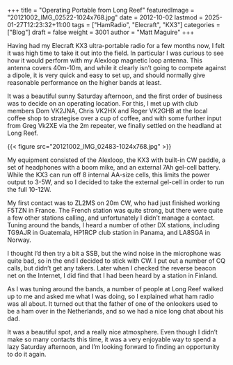 +++
title = "Operating Portable from Long Reef"
featuredImage = "20121002_IMG_02522-1024x768.jpg"
date = 2012-10-02
lastmod = 2025-01-27T12:23:32+11:00
tags = ["HamRadio", "Elecraft", "KX3"]
categories = ["Blog"]
draft = false
weight = 3001
author = "Matt Maguire"
+++

Having had my Elecraft KX3 ultra-portable radio for a few months now, I felt it was high time to take it out into the field. In particular I was curious to see how it would perform with my Alexloop magnetic loop antenna. This antenna covers 40m-10m, and while it clearly isn’t going to compete against a dipole, it is very quick and easy to set up, and should normally give reasonable performance on the higher bands at least.

It was a beautiful sunny Saturday afternoon, and the first order of business was to decide on an operating location. For this, I met up with club members Dom VK2JNA, Chris VK2HX and Roger VK2GHB at the local coffee shop to strategise over a cup of coffee, and with some further input from Greg Vk2XE via the 2m repeater, we finally settled on the headland at Long Reef.

{{< figure src="20121002_IMG_02483-1024x768.jpg" >}}

My equipment consisted of the Alexloop, the KX3 with built-in CW paddle, a set of headphones with a boom mike, and an external 7Ah gel-cell battery. While the KX3 can run off 8 internal AA-size cells, this limits the power output to 3-5W, and so I decided to take the external gel-cell in order to run the full 10-12W.

My first contact was to ZL2MS on 20m CW, who had just finished working F5TZN in France. The French station was quite strong, but there were quite a few other stations calling, and unfortunately I didn’t manage a contact. Tuning around the bands, I heard a number of other DX stations, including TG9AJR in Guatemala, HP1RCP club station in Panama, and LA8SGA in Norway.

I thought I’d then try a bit a SSB, but the wind noise in the microphone was quite bad, so in the end I decided to stick with CW. I put out a number of CQ calls, but didn’t get any takers. Later when I checked the reverse beacon net on the Internet, I did find that I had been heard by a station in Finland.

As I was tuning around the bands, a number of people at Long Reef walked up to me and asked me what I was doing, so I explained what ham radio was all about. It turned out that the father of one of the onlookers used to be a ham over in the Netherlands, and so we had a nice long chat about his dad.

It was a beautiful spot, and a really nice atmosphere. Even though I didn’t make so many contacts this time, it was a very enjoyable way to spend a lazy Saturday afternoon, and I’m looking forward to finding an opportunity to do it again.
